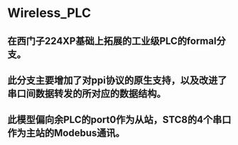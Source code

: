 # Wireless_PLC
## 在西门子224XP基础上拓展的工业级PLC的formal分支。
## 此分支主要增加了对ppi协议的原生支持，以及改进了串口间数据转发的所对应的数据结构。
## 此模型偏向余PLC的port0作为从站，STC8的4个串口作为主站的Modebus通讯。
